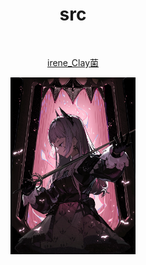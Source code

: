 <div align="center">

# src

<br />

[irene_Clay菌](https://t.bilibili.com/653675515455995922)

<img src="irene_Clay菌.jpg" width="200" />

<br />

<div />
